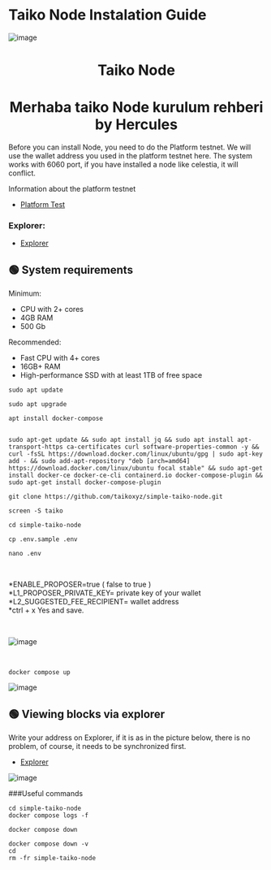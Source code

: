 # Taiko Node Instalation Guide
![image](https://user-images.githubusercontent.com/101635385/210137987-bdc3fe6f-270d-40f8-b843-d927a58ca6e9.png)


<h1 align="center"> Taiko Node </h1>
<h1 align="center"> Merhaba taiko Node kurulum rehberi <br> by Hercules
</h1>

Before you can install Node, you need to do the Platform testnet. We will use the wallet address you used in the platform testnet here. The system works with 6060 port, if you have installed a node like celestia, it will conflict. <br>

Information about the platform testnet <br>

* [Platform Test](https://twitter.com/Hercules4413/status/1608026986164748288)


### Explorer:
 * [Explorer](https://l2explorer.a1.taiko.xyz/)


 ## 🟢 System requirements

Minimum:
- CPU with 2+ cores
- 4GB RAM
- 500 Gb 


Recommended:
- Fast CPU with 4+ cores
- 16GB+ RAM
- High-performance SSD with at least 1TB of free space


```shell
sudo apt update
```

```shell
sudo apt upgrade
```

```shell
apt install docker-compose
```

```shell

sudo apt-get update && sudo apt install jq && sudo apt install apt-transport-https ca-certificates curl software-properties-common -y && curl -fsSL https://download.docker.com/linux/ubuntu/gpg | sudo apt-key add - && sudo add-apt-repository "deb [arch=amd64] https://download.docker.com/linux/ubuntu focal stable" && sudo apt-get install docker-ce docker-ce-cli containerd.io docker-compose-plugin && sudo apt-get install docker-compose-plugin

```


```
git clone https://github.com/taikoxyz/simple-taiko-node.git
```

```
screen -S taiko
```

```
cd simple-taiko-node
```

```
cp .env.sample .env
```

```
nano .env
```

<br>

*ENABLE_PROPOSER=true  ( false to true ) <br>
*L1_PROPOSER_PRIVATE_KEY= private key of your wallet <br>
*L2_SUGGESTED_FEE_RECIPIENT= wallet address <br>
*ctrl + x Yes and save. <br>

<br>

![image](https://user-images.githubusercontent.com/101635385/210138160-c01d12f1-c1d1-40b5-96f0-ac907d3110cc.png)

<br>

```
docker compose up
```

![image](https://user-images.githubusercontent.com/101635385/210138255-d7c31fb4-bbe4-4d6d-8703-6ee16f1a0b47.png)


## 🟢 Viewing blocks via explorer

Write your address on Explorer, if it is as in the picture below, there is no problem, of course, it needs to be synchronized first.

 * [Explorer](https://l2explorer.a1.taiko.xyz/)

![image](https://user-images.githubusercontent.com/101635385/210138905-3baea6ea-5424-4197-b4c4-0c23d9578247.png)


###Useful commands

```
cd simple-taiko-node
docker compose logs -f
```

```
docker compose down
```

```
docker compose down -v
cd
rm -fr simple-taiko-node
```

